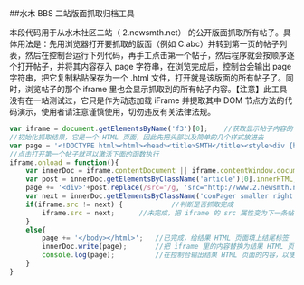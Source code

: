 ##水木 BBS 二站版面抓取归档工具

本段代码用于从水木社区二站（ 2.newsmth.net） 的公开版面抓取所有帖子。具体用法是：先用浏览器打开要抓取的版面（例如 C.abc）并转到第一页的帖子列表，然后在控制台运行下列代码，再手工点击第一个帖子，然后程序就会按顺序逐个打开帖子，并将其内容存入 page 字符串，在浏览完成后，控制台会输出 page 字符串，把它复制粘贴保存为一个 .html 文件，打开就是该版面的所有帖子了。同时，浏览帖子的那个 iframe 里也会显示抓取到的所有帖子内容。【注意】此工具没有在一站测试过，它只是作为动态加载 iFrame 并提取其中 DOM 节点方法的代码演示，使用者请注意谨慎使用，切勿违反有关法律法规。

```javascript
var iframe = document.getElementsByName('f3')[0];    //获取显示帖子内容的 iframe
//初始化抓取结果，它是一个 HTML 页面，因此先把头部以及简单的几个样式放进去
var page = '<!DOCTYPE html><html><head><title>SMTH</title><style>div {border-top: 1px solid yellowgreen; padding: 10px; color: royalblue;}</style></head><body>';
//点击打开第一个帖子就可以激活下面的函数执行
iframe.onload = function(){
    var innerDoc = iframe.contentDocument || iframe.contentWindow.document;  //获取 iframe 里的 document 对象
    var post = innerDoc.getElementsByClassName('article')[0].innerHTML;      //获取帖子内容对应的 HTML 元素
    page += '<div>'+post.replace(/src="/g, 'src="http://www.2.newsmth.net/')+'</div>';      //把当前的帖子内容加入抓取结果的 HTML 页面里
    var next = innerDoc.getElementsByClassName('conPager smaller right')[0].children[1].href;  //获取下一个帖子的链接地址
    if(iframe.src != next) {            //判断是否抓取完成
        iframe.src = next;      //未完成，把 iframe 的 src 属性变为下一条帖子的链接地址
    }
    else{
        page += '</body></html>';   //已完成，给结果 HTML 页面填上结尾标签
        innerDoc.write(page);       //把 iframe 里的内容替换为结果 HTML 页面
        console.log(page);          //在控制台输出结果 HTML 页面的内容，以便用户在编辑器里复制保存为 HTML 文件
    }
}
```
